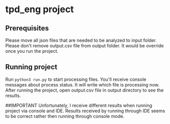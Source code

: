 # tpd_eng project

## Prerequisites
Please move all json files that are needed to be analyzed to input folder.
Please don't remove output.csv file from output folder. It would be override once you run the project.

## Running project
Run `python3 run.py` to start processing files. You'll receive console messages about process status. It will write which file is processing now. After running the project, open output.csv file in output directory to see the results.

##IMPORTANT
Unfortunately, I receive different results when running project via console and IDE. Results received by running through IDE seems to be correct rather then running through console mode. 
